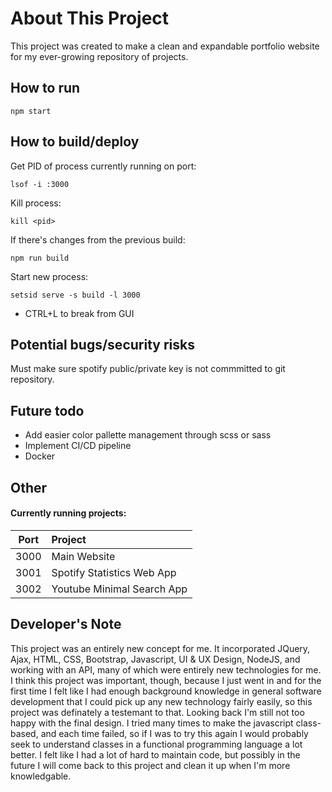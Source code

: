 # About This Project
This project was created to make a clean and expandable portfolio website for my ever-growing repository of projects.

## How to run

```
npm start
```

## How to build/deploy

Get PID of process currently running on port:
```
lsof -i :3000
```
Kill process:
```
kill <pid>
```
If there's changes from the previous build:
```
npm run build
```
Start new process:
```
setsid serve -s build -l 3000
```
* CTRL+L to break from GUI


## Potential bugs/security risks
Must make sure spotify public/private key is not commmitted to git repository.

## Future todo
- Add easier color pallette management through scss or sass
- Implement CI/CD pipeline
- Docker

## Other
#### Currently running projects:
| Port          | Project                         |
| ------------- |:--------------------------------|
| 3000          | Main Website                    |
| 3001          | Spotify Statistics Web App      |
| 3002          | Youtube Minimal Search App      |


## Developer's Note
This project was an entirely new concept for me. It incorporated JQuery, Ajax, HTML, CSS, Bootstrap, Javascript, UI & UX Design, NodeJS, and working with an API, many of which were entirely new technologies for me. I think this project was important, though, because I just went in and for the first time I felt like I had enough background knowledge in general software development that I could pick up any new technology fairly easily, so this project was definately a testemant to that. Looking back I'm still not too happy with the final design. I tried many times to make the javascript class-based, and each time failed, so if I was to try this again I would probably seek to understand classes in a functional programming language a lot better. I felt like I had a lot of hard to maintain code, but possibly in the future I will come back to this project and clean it up when I'm more knowledgable.
